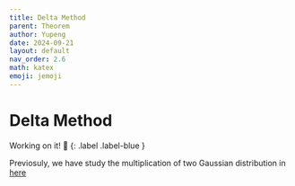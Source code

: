 ```yaml
---
title: Delta Method
parent: Theorem
author: Yupeng
date: 2024-09-21
layout: default
nav_order: 2.6
math: katex
emoji: jemoji
---
```


# Delta Method

Working on it! :construction:
{: .label .label-blue }

Previosuly, we have study the multiplication of two Gaussian distribution in [here](Gaussian_to_Chi_Square.html) 
